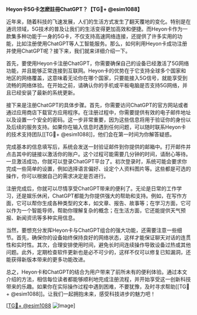 **Heyon卡5G卡怎麽註冊ChatGPT？【TG💪+ @esim1088】**

近年来，随着科技的飞速发展，人们的生活方式发生了翻天覆地的变化。特别是在通讯领域，5G技术的普及让我们的生活变得更加高效和便捷。而Heyon卡作为一款集多种功能于一身的5G卡，不仅支持高速网络连接，还提供了许多实用的功能，比如注册使用ChatGPT等人工智能服务。那么，如何利用Heyon卡成功注册并使用ChatGPT呢？接下来，我们就来详细介绍一下。

首先，要使用Heyon卡注册ChatGPT，你需要确保自己的设备已经激活了5G网络功能，并且能够正常连接到互联网。Heyon卡的优势在于它支持全球多个国家和地区的网络覆盖，这意味着无论你在哪个国家，只要能接入5G信号，就能享受到流畅的网络体验。在开始之前，请确认你的手机或平板电脑是否支持5G网络，并且已经安装了最新的系统更新。

接下来是注册ChatGPT的具体步骤。首先，你需要访问ChatGPT的官方网站或者通过应用商店下载官方应用程序。在注册过程中，你需要提供有效的电子邮件地址以及设置一个安全的密码。这一步非常重要，因为这些信息将用于验证你的身份以及后续的服务支持。如果你在输入信息时遇到任何问题，可以随时联系Heyon卡的技术支持团队[[TG💪+ @esim1088]]，他们会在第一时间为你解答疑惑。

完成基本的信息填写后，系统会发送一封验证邮件到你提供的邮箱中。打开邮件并点击其中的链接以激活你的账户。这个过程可能需要几分钟的时间，请耐心等待。一旦激活成功，你就可以登录ChatGPT平台了。初次登录时，系统可能会要求你完成一些简单的设置，例如选择语言偏好、设定个人资料图片等。这些都是可选的操作，你可以根据自己的需求决定是否进行。

注册完成后，你就可以尽情享受ChatGPT带来的便利了。无论是日常的工作学习，还是娱乐休闲，ChatGPT都能为你提供强大的帮助和支持。例如，在写作方面，它可以帮你生成各种类型的文本，如文章、报告、故事等；在学习方面，它可以作为一个智能导师，帮助你理解复杂的概念；在生活方面，它还能提供天气预报、新闻资讯等多种实用信息。

当然，要想充分发挥Heyon卡与ChatGPT组合的强大功能，还需要注意一些细节。首先，确保你的设备始终保持良好的网络状态，这样才能保证聊天对话的连贯性和实时性。其次，合理安排使用时间，避免长时间连续操作导致设备过热或其他问题。此外，定期检查软件更新也是必不可少的，这样不仅可以修复已知漏洞，还能获得新版本带来的更多功能改进。

总之，Heyon卡和ChatGPT的结合为用户带来了前所未有的便利体验。通过本文介绍的方法，相信每位读者都能够顺利地完成注册流程，并开始享受这一创新科技带来的乐趣。如果你在实际操作过程中遇到困难，不要犹豫，及时寻求帮助[[TG💪+ @esim1088]]。让我们一起拥抱未来，感受科技进步的魅力吧！

[[TG💪+ @esim1088](https://t.me/s/esim1088) ![Image](https://i.postimg.cc/4NQfJmqS/Snipaste-2025-05-13-00-14-12.png)]